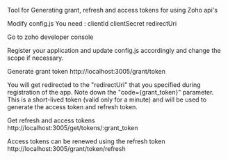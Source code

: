 Tool for Generating grant, refresh and access tokens for using Zoho api's

Modify config.js
You need :
    clientId
    clientSecret
    redirectUri

Go to zoho developer console

Register your application and update config.js accordingly and change the scope if necessary.

Generate grant token
http://localhost:3005/grant/token

You will get redirected to the "redirectUri" that you specified during registration of the app. Note down the "code={grant_token}" parameter. This is a short-lived token (valid only for a minute) and will be used to generate the access token and refresh token.

Get refresh and access tokens
http://localhost:3005/get/tokens/:grant_token

Access tokens can be renewed using the refresh token 
http://localhost:3005/grant/token/refresh



